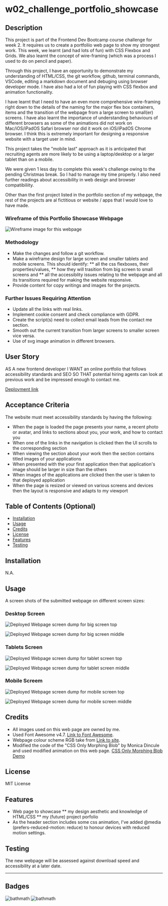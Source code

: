 # w02_challenge_portfolio_showcase


## Description

This project is part of the Frontend Dev Bootcamp course challenge for week 2. It requires us to create a portfoliio web page to show my strongest work. This week, we learnt (and had lots of fun) with CSS Flexbox and Grids. We also learnt the concept of wire-framing (which was a process I used to do on pencil and paper). 

Through this project, I have an opportunity to demonstrate my understanding of HTML/CSS, the git workflow, github, terminal commands, VSCode, editing a markdown document and debuging using browser developer mode. I have also had a lot of fun playing with CSS flexbox and animation functionality.  

I have learnt that I need to have an even more comprehensive wire-framing right down to the details of the naming for the major flex box containers, items and the transition of the webpage from a large screen to small(er) screens. I have also learnt the importance of understanding behaviours of different browsers as some of the animations did not work on Mac/iOS/iPadOS Safari browser nor did it work on iOS/iPadOS Chrome browser. I think this is extremely important for designing a responsive website with a target user in mind.

This project takes the "mobile last" approach as it is anticipated that recruiting agents are more likely to be using a laptop/desktop or a larger tablet than on a mobile.

We were given 1 less day to complete this week's challenge owing to the pending Christmas break. So I had to manage my time properly. I also need further readings about accessibility in web design and browser compatibiliity.

Other than the first project listed in the portfolio section of my webpage, the rest of the projects are al fictitious or website / apps that I would love to have made. 


### Wireframe of this Portfolio Showcase Webpage

![Wireframe image for this webpage](assets/images/wire_frame_peiwang_portfolio_webpage.png)



### Methodology

* Make the changes and follow a git workflow.
* Make a wireframe design for large screen and smaller tablets and mobile screens. This should identify:
  ** all the css flexboxes, their properties/values, 
  ** how they will trasition from big screen to small screens and
  ** all the accessiblity issues relating to the webpage and all its transitions required for making the website responsive. 
* Provide content for copy writings and images for the projects.



### Further Issues Requiring Attention

* Update all the links with real links.
* Implement cookie consent and check compliance with GDPR.
* Create the script(s) need to collect email leads from the contact me section.
* Smooth out the current transition from larger screens to smaller screen vice versa.
* Use of svg image animation in different browsers.



## User Story

AS A new frontend developer
I WANT an online portfolio that follows accessibility standards and SEO
SO THAT potential hiring agents can look at previous work and be impressed enough to contact me.

[Deployment link](https://havetimedrinktea.github.io/w02_challenge_portforlio_showcase/)



## Acceptance Criteria

The website must meet accessibility standards by having the following:

* When the page is loaded the page presents your name, a recent photo or avatar, and links to sections about you, your work, and how to contact you
* When one of the links in the navigation is clicked then the UI scrolls to the corresponding section
* When viewing the section about your work then the section contains titled images of your applications
* When presented with the your first application then that application's image should be larger in size than the others
* When images of the applications are clicked then the user is taken to that deployed application
* When the page is resized or viewed on various screens and devices then the layout is responsive and adapts to my viewport


## Table of Contents (Optional)

* [Installation](#installation)
* [Usage](#usage)
* [Credits](#credits)
* [License](#license)
* [Features](#features)
* [Testing](#testing)


## Installation

N.A.


## Usage 

A screen shots of the submitted webpage on different screen sizes:

### Desktop Screen

![Deployed Webpage screen dump for big screen top](assets/images/screenshot_big_top.png)

![Deployed Webpage screen dump for big screen middle](assets/images/screenshot_big_middle.png)


### Tablets Screen

![Deployed Webpage screen dump for tablet screen top](assets/images/screenshot_medium_top.png)

![Deployed Webpage screen dump for tablet screen middle](assets/images/screenshot_medium_middle.png)


### Mobile Screem

![Deployed Webpage screen dump for mobile screen top](assets/images/screenshot_small_top.png)

![Deployed Webpage screen dump for mobile  screen middle](assets/images/screenshot_small_middle.png)


## Credits

* All images used on this web page are owned by me.
* Used Font Awesome v4.7. [Link to Font Awesome](https://fontawesome.com).
* Webpage colour scheme RGB take from [Link to site](http://khroma.co/generator/).
* Modified the code of the "CSS Only Morphing Blob" by Monica Dincule and used modified animation on this web page. [CSS Only Morphing Blob Demo](https://codepen.io/notwaldorf/pen/omXwzw)



## License

MIT License



## Features

* Web page to showcase 
  ** my design aesthetic and knowledge of HTML/CSS
  ** my (future) project porfolio 
* As the header section includes some css animation, I've added @media (prefers-reduced-motion: reduce) to honour devices with reduced motion settings.
	

	
	
## Testing

The new webpage will be assessed against download speed and accessibility at a later date. 



---

## Badges

![bathmath](https://img.shields.io/badge/Memo%20League-Golden-yellow)
![bathmath](https://img.shields.io/badge/SoloLearn%20League-Mars-red)
